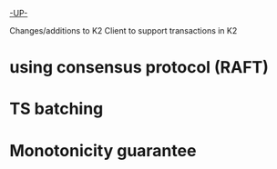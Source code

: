 [-UP-](./TXN.md)

Changes/additions to K2 Client to support transactions in K2

# using consensus protocol (RAFT)
# TS batching
# Monotonicity guarantee
